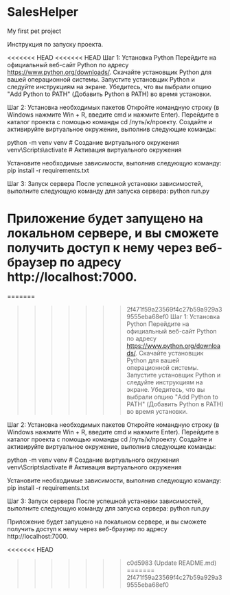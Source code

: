 # SalesHelper
My first pet project

Инструкция по запуску проекта.

<<<<<<< HEAD
<<<<<<< HEAD
Шаг 1: Установка Python Перейдите на официальный веб-сайт Python по адресу https://www.python.org/downloads/. Скачайте установщик Python для вашей операционной системы. Запустите установщик Python и следуйте инструкциям на экране. Убедитесь, что вы выбрали опцию "Add Python to PATH" (Добавить Python в PATH) во время установки.

Шаг 2: Установка необходимых пакетов Откройте командную строку (в Windows нажмите Win + R, введите cmd и нажмите Enter). Перейдите в каталог проекта с помощью команды cd /путь/к/проекту. Создайте и активируйте виртуальное окружение, выполнив следующие команды:

python -m venv venv # Создание виртуального окружения venv\Scripts\activate # Активация виртуального окружения

Установите необходимые зависимости, выполнив следующую команду: pip install -r requirements.txt

Шаг 3: Запуск сервера После успешной установки зависимостей, выполните следующую команду для запуска сервера: python run.py

Приложение будет запущено на локальном сервере, и вы сможете получить доступ к нему через веб-браузер по адресу http://localhost:7000.
=======
=======
>>>>>>> 2f471f59a23569f4c27b59a929a39555eba68ef0
Шаг 1: Установка Python
Перейдите на официальный веб-сайт Python по адресу https://www.python.org/downloads/.
Скачайте установщик Python для вашей операционной системы.
Запустите установщик Python и следуйте инструкциям на экране. Убедитесь, что вы выбрали опцию "Add Python to PATH" (Добавить Python в PATH) во время установки.

Шаг 2: Установка необходимых пакетов
Откройте командную строку (в Windows нажмите Win + R, введите cmd и нажмите Enter).
Перейдите в каталог проекта с помощью команды cd /путь/к/проекту.
Создайте и активируйте виртуальное окружение, выполнив следующие команды:

python -m venv venv  # Создание виртуального окружения
venv\Scripts\activate  # Активация виртуального окружения

Установите необходимые зависимости, выполнив следующую команду:
pip install -r requirements.txt

Шаг 3: Запуск сервера
После успешной установки зависимостей, выполните следующую команду для запуска сервера:
python run.py

Приложение будет запущено на локальном сервере, и вы сможете получить доступ к нему через веб-браузер по адресу http://localhost:7000.

<<<<<<< HEAD
>>>>>>> c0d5983 (Update README.md)
=======
>>>>>>> 2f471f59a23569f4c27b59a929a39555eba68ef0
